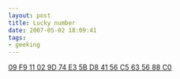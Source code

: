 ```yaml
---
layout: post
title: Lucky number
date: 2007-05-02 18:09:41
tags: 
- geeking
---
```

[09 F9 11 02 9D 74 E3 5B D8 41 56 C5 63 56 88 C0](http://www.boingboing.net/2007/05/02/digg_users_revolt_ov.html)
